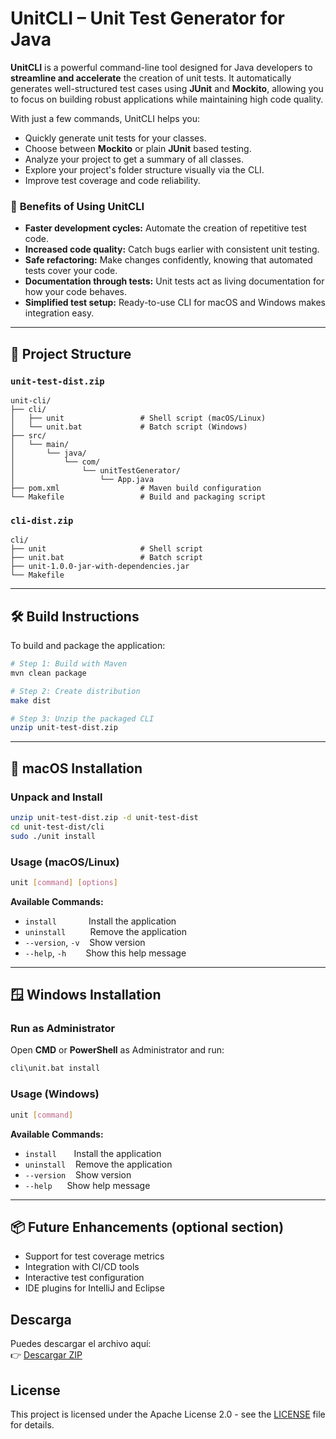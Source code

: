 
# **UnitCLI** – Unit Test Generator for Java

**UnitCLI** is a powerful command-line tool designed for Java developers to **streamline and accelerate** the creation of unit tests. It automatically generates well-structured test cases using **JUnit** and **Mockito**, allowing you to focus on building robust applications while maintaining high code quality.

With just a few commands, UnitCLI helps you:

* Quickly generate unit tests for your classes.
* Choose between **Mockito** or plain **JUnit** based testing.
* Analyze your project to get a summary of all classes.
* Explore your project's folder structure visually via the CLI.
* Improve test coverage and code reliability.

### 🚀 **Benefits of Using UnitCLI**

* **Faster development cycles:** Automate the creation of repetitive test code.
* **Increased code quality:** Catch bugs earlier with consistent unit testing.
* **Safe refactoring:** Make changes confidently, knowing that automated tests cover your code.
* **Documentation through tests:** Unit tests act as living documentation for how your code behaves.
* **Simplified test setup:** Ready-to-use CLI for macOS and Windows makes integration easy.

---

## 📁 Project Structure

### `unit-test-dist.zip`

```
unit-cli/
├── cli/
│   ├── unit                 # Shell script (macOS/Linux)
│   └── unit.bat             # Batch script (Windows)
├── src/
│   └── main/
│       └── java/
│           └── com/
│               └── unitTestGenerator/
│                   └── App.java
├── pom.xml                  # Maven build configuration
└── Makefile                 # Build and packaging script
```

### `cli-dist.zip`

```
cli/
├── unit                     # Shell script
├── unit.bat                 # Batch script
├── unit-1.0.0-jar-with-dependencies.jar
└── Makefile
```

---

## 🛠️ Build Instructions

To build and package the application:

```bash
# Step 1: Build with Maven
mvn clean package

# Step 2: Create distribution
make dist

# Step 3: Unzip the packaged CLI
unzip unit-test-dist.zip
```

---

## 🍎 macOS Installation

### Unpack and Install

```bash
unzip unit-test-dist.zip -d unit-test-dist
cd unit-test-dist/cli
sudo ./unit install
```

### Usage (macOS/Linux)

```bash
unit [command] [options]
```

**Available Commands:**

* `install`             Install the application
* `uninstall`          Remove the application
* `--version`, `-v`    Show version
* `--help`, `-h`        Show this help message

---

## 🪟 Windows Installation

### Run as Administrator

Open **CMD** or **PowerShell** as Administrator and run:

```bash
cli\unit.bat install
```

### Usage (Windows)

```bash
unit [command]
```

**Available Commands:**

* `install`       Install the application
* `uninstall`    Remove the application
* `--version`    Show version
* `--help`      Show help message

---

## 📦 Future Enhancements (optional section)

* Support for test coverage metrics
* Integration with CI/CD tools
* Interactive test configuration
* IDE plugins for IntelliJ and Eclipse

## Descarga

Puedes descargar el archivo aquí:  
👉 [Descargar ZIP](https://github.com/AixoraAroxia/unit_cli/releases/download/version/unit-test-dist.zip)


## License

This project is licensed under the Apache License 2.0 - see the [LICENSE](https://www.apache.org/licenses/LICENSE-2.0) file for details.


